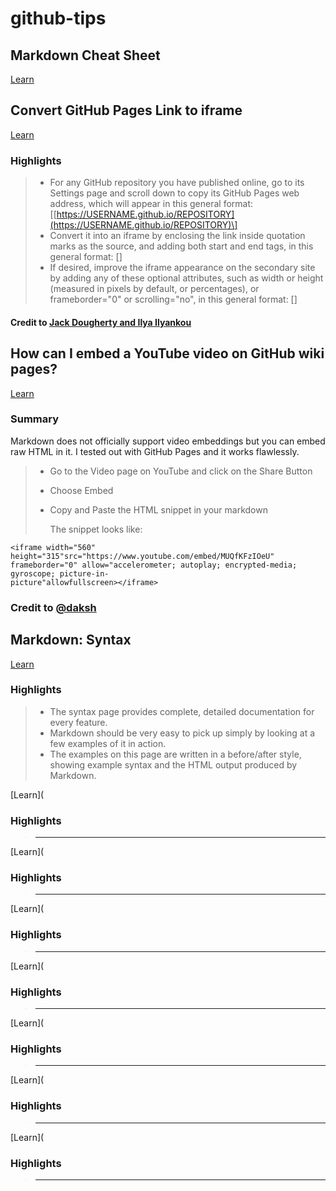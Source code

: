 # github-tips

## Markdown Cheat Sheet

[Learn](https://guides.github.com/pdfs/markdown-cheatsheet-online.pdf)

## Convert GitHub Pages Link to iframe

[Learn](https://handsondataviz.org/gh-pages-link-to-iframe.html)

### Highlights

> * For any GitHub repository you have published online, go to its Settings page and scroll down to copy its GitHub Pages web address, which will appear in this general format: \[[https://USERNAME.github.io/REPOSITORY](https://USERNAME.github.io/REPOSITORY)\]
> * Convert it into an iframe by enclosing the link inside quotation marks as the source, and adding both start and end tags, in this general format: \[\]
> * If desired, improve the iframe appearance on the secondary site by adding any of these optional attributes, such as width or height \(measured in pixels by default, or percentages\), or frameborder="0" or scrolling="no", in this general format: \[\]

#### Credit to [Jack Dougherty and Ilya Ilyankou](https://handsondataviz.org/)

## How can I embed a YouTube video on GitHub wiki pages?

[Learn](https://stackoverflow.com/questions/11804820/how-can-i-embed-a-youtube-video-on-github-wiki-pages)

### Summary

Markdown does not officially support video embeddings but you can embed raw HTML in it. I tested out with GitHub Pages and it works flawlessly.

> * Go to the Video page on YouTube and click on the Share Button
> * Choose Embed
> * Copy and Paste the HTML snippet in your markdown
>
>   The snippet looks like:

```text
<iframe width="560" height="315"src="https://www.youtube.com/embed/MUQfKFzIOeU" 
frameborder="0" allow="accelerometer; autoplay; encrypted-media; gyroscope; picture-in- 
picture"allowfullscreen></iframe>
```

### Credit to [@daksh](https://daksh.github.io/Learning-Git-and-GitHub/)

## Markdown: Syntax

[Learn](https://daringfireball.net/projects/markdown/syntax)

### Highlights

> * The syntax page provides complete, detailed documentation for every feature.  
> * Markdown should be very easy to pick up simply by looking at a few examples of it in action.
> * The examples on this page are written in a before/after style, showing example syntax and the HTML output produced by Markdown.

\[Learn\]\(

### Highlights

> - - -

\[Learn\]\(

### Highlights

> - - -

\[Learn\]\(

### Highlights

> - - -

\[Learn\]\(

### Highlights

> - - -

\[Learn\]\(

### Highlights

> - - -

\[Learn\]\(

### Highlights

> - - -

\[Learn\]\(

### Highlights

> - - -

